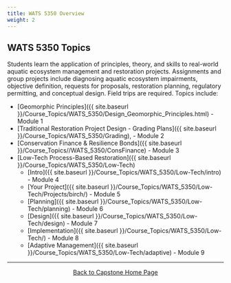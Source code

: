 ```yaml
---
title: WATS 5350 Overview
weight: 2
---
```


## WATS 5350 Topics

Students  learn the application of principles, theory, and skills to real-world aquatic ecosystem management and restoration projects. Assignments and group projects include diagnosing aquatic ecosystem impairments, objective definition, requests for proposals, restoration planning, regulatory permitting, and conceptual design. Field trips are required.
Topics include:
- [Geomorphic Principles]({{ site.baseurl }}/Course_Topics/WATS_5350/Design_Geomorphic_Principles.html) - Module 1
- [Traditional Restoration Project Design - Grading Plans]({{ site.baseurl }}/Course_Topics/WATS_5350/Grading), - Module 2
- [Conservation Finance & Resilience Bonds]({{ site.baseurl }}/Course_Topics//WATS_5350/ConsFinance) - Module 3
- [Low-Tech Process-Based Restoration]({{ site.baseurl }}/Course_Topics/WATS_5350/Low-Tech)
  - [Intro]({{ site.baseurl }}/Course_Topics/WATS_5350/Low-Tech/intro) - Module 4
  - [Your Project]({{ site.baseurl }}/Course_Topics/WATS_5350/Low-Tech/Projects/birch/) - Module 5 
  - [Planning]({{ site.baseurl }}/Course_Topics/WATS_5350/Low-Tech/planning) - Module 6 
  - [Design]({{ site.baseurl }}/Course_Topics/WATS_5350/Low-Tech/design) - Module 7
  - [Implementation]({{ site.baseurl }}/Course_Topics/WATS_5350/Low-Tech/) - Module 8
  - [Adaptive Management]({{ site.baseurl }}/Course_Topics/WATS_5350/Low-Tech/adaptive) - Module 9




-----
<div align="center">
	<a class="hollow button" href="{{ site.baseurl }}/"> Back to Capstone Home Page <i class="fa fa-arrow-circle-left" aria-hidden="true"></i></a>  

</div>
